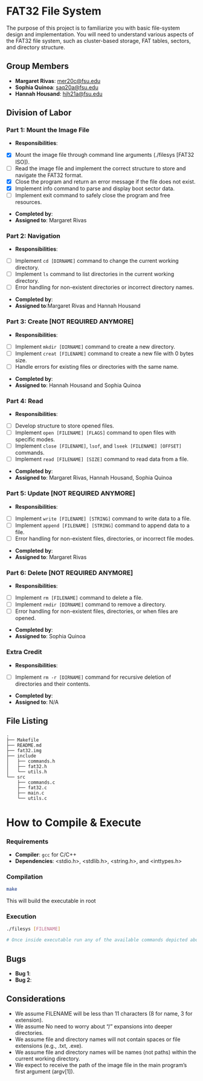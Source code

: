 # FAT32 File System

The purpose of this project is to familiarize you with basic file-system design and implementation. You will need to understand various aspects of the FAT32 file system, such as cluster-based storage, FAT tables, sectors, and directory structure.

## Group Members
- **Margaret Rivas**: mer20c@fsu.edu
- **Sophia Quinoa**: saq20a@fsu.edu
- **Hannah Housand**: hjh21a@fsu.edu

## Division of Labor

### Part 1: Mount the Image File
- **Responsibilities**:
- [X] Mount the image file through command line arguments (./filesys [FAT32 ISO]).
- [ ] Read the image file and implement the correct structure to store and navigate the FAT32 format.
- [X] Close the program and return an error message if the file does not exist.
- [X] Implement info command to parse and display boot sector data.
- [ ] Implement exit command to safely close the program and free resources.
- **Completed by**: 
- **Assigned to**: Margaret Rivas

### Part 2: Navigation
- **Responsibilities**:
- [ ] Implement `cd [DIRNAME]` command to change the current working directory.
- [ ] Implement `ls` command to list directories in the current working directory.
- [ ] Error handling for non-existent directories or incorrect directory names.
- **Completed by**: 
- **Assigned to**:Margaret Rivas and Hannah Housand

### Part 3: Create [NOT REQUIRED ANYMORE]
- **Responsibilities**:
- [ ] Implement `mkdir [DIRNAME]` command to create a new directory.
- [ ] Implement `creat [FILENAME]` command to create a new file with 0 bytes size.
- [ ] Handle errors for existing files or directories with the same name.
- **Completed by**:
- **Assigned to**: Hannah Housand and Sophia Quinoa

### Part 4: Read
- **Responsibilities**:
- [ ]  Develop structure to store opened files.
- [ ] Implement `open [FILENAME] [FLAGS]` command to open files with specific modes.
- [ ] Implement `close [FILENAME]`, `lsof`, and `lseek [FILENAME] [OFFSET]` commands.
- [ ] Implement `read [FILENAME] [SIZE]` command to read data from a file.
- **Completed by**: 
- **Assigned to**: Margaret Rivas, Hannah Housand, Sophia Quinoa

### Part 5: Update [NOT REQUIRED ANYMORE]
- **Responsibilities**:
- [ ] Implement `write [FILENAME] [STRING]` command to write data to a file.
- [ ] Implement `append [FILENAME] [STRING]` command to append data to a file.
- [ ] Error handling for non-existent files, directories, or incorrect file modes.
- **Completed by**:
- **Assigned to**: Margaret Rivas

### Part 6: Delete [NOT REQUIRED ANYMORE]
- **Responsibilities**:
- [ ] Implement `rm [FILENAME]` command to delete a file.
- [ ] Implement `rmdir [DIRNAME]` command to remove a directory.
- [ ] Error handling for non-existent files, directories, or when files are opened.
- **Completed by**:
- **Assigned to**: Sophia Quinoa

### Extra Credit
- **Responsibilities**:
- [ ] Implement `rm -r [DIRNAME]` command for recursive deletion of directories and their contents.
- **Completed by**: 
- **Assigned to**: N/A

## File Listing
```
.
├── Makefile
├── README.md
├── fat32.img
├── include
│   ├── commands.h
│   ├── fat32.h
│   └── utils.h
└── src
    ├── commands.c
    ├── fat32.c
    ├── main.c
    └── utils.c
```
# How to Compile & Execute

### Requirements
- **Compiler**: `gcc` for C/C++
- **Dependencies**: <stdio.h>, <stdlib.h>, <string.h>, and <inttypes.h>

### Compilation
```bash
make
```
This will build the executable in root
### Execution
```bash
./filesys [FILENAME]

# Once inside executable run any of the available commands depicted above.
```

## Bugs
- **Bug 1**:
- **Bug 2**: 

## Considerations
- We assume FILENAME will be less than 11 characters (8 for name, 3 for extension).
- We assume No need to worry about “/” expansions into deeper directories.
- We assume file and directory names will not contain spaces or file extensions (e.g., .txt, .exe).
- We assume file and directory names will be names (not paths) within the current working directory.
- We expect to receive the path of the image file in the main program’s first argument (argv[1]).
